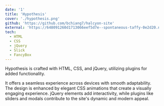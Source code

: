 ```yaml
---
date: '1'
title: 'Hypothesis'
cover: './hypothesis.png'
github: 'https://github.com/bchiang7/halcyon-site'
external: 'https://648091260d1713066eef5d7e--spontaneous-taffy-0e2d20.netlify.app/'
tech:
  - HTML
  - CSS
  - jQuery
  - Slick
  - FancyBox
---
```


<!-- A minimal, dark blue theme for VS Code, Sublime Text, Atom, iTerm, and more. Available on [Visual Studio Marketplace](https://marketplace.visualstudio.com/items?itemName=brittanychiang.halcyon-vscode), [Package Control](https://packagecontrol.io/packages/Halcyon%20Theme), [Atom Package Manager](https://atom.io/themes/halcyon-syntax), and [npm](https://www.npmjs.com/package/hyper-halcyon-theme). -->

Hypothesis is crafted with HTML, CSS, and jQuery, utilizing plugins for added functionality.

It offers a seamless experience across devices with smooth adaptability. The design is enhanced by elegant CSS animations that create a visually engaging experience. jQuery elements add interactivity, while plugins like sliders and modals contribute to the site's dynamic and modern appeal.
